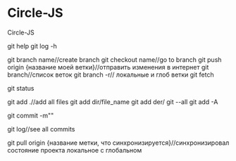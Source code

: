 # Circle-JS
Circle-JS

git help
git log -h

git branch name//create branch
git checkout name//go to branch
git push origin {название моей ветки}//отправить изменения в интернет
git branch//список веток
git branch -r// локальные и глоб ветки 
git fetch


git status

git add .//add all files
git add dir/file_name
git add der/
git --all
git add -A

git commit -m""

git log//see all commits 

git pull origin {название метки, что синхронизируется}//синхронизировал состояние проекта локальное с глобальном






